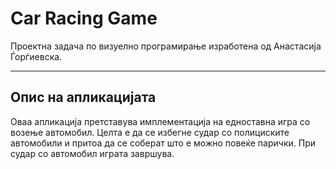 # Car Racing Game

Проектна задача по визуелно програмирање изработена од Анастасија Ѓорѓиевска.

***

## Опис на апликацијата

Оваа апликација претставува имплементација на едноставна игра со возење автомобил. Целта е да се избегне судар со полициските автомобили и притоа да се соберат што е можно повеќе парички. При судар со автомобил играта завршува.


